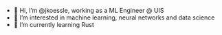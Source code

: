 - 👋 Hi, I’m @jkoessle, working as a ML Engineer @ UIS
- 👀 I’m interested in machine learning, neural networks and data science
- 🌱 I’m currently learning Rust
<!---
jkoessle/jkoessle is a ✨ special ✨ repository because its `README.md` (this file) appears on your GitHub profile.
You can click the Preview link to take a look at your changes.
--->

